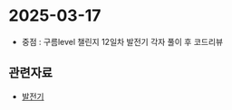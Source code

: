 <!-- 날짜는 YYYY-MM-DD 형식을 지킵니다. (연4자리, 월2자리, 일2자리) -->
# 2025-03-17

* 중점 : 구름level 챌린지 12일차 발전기 각자 풀이 후 코드리뷰

<!-- 관련자료가 없다면 해당구역은 삭제하셔도 무방합니다. -->
## 관련자료
* [발전기](https://level.goorm.io/exam/195694/%EB%B0%9C%EC%A0%84%EA%B8%B0/quiz/1)

